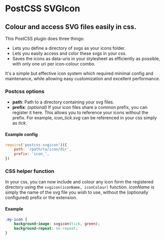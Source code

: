 # PostCSS SVGIcon

## Colour and access SVG files easily in css.

This PostCSS plugin does three things:

* Lets you define a directory of svgs as your icons folder.
* Lets you easily access and color these svgs in your css.
* Saves the icons as data-uris in your stylesheet as efficiently as possible, with only one uri per icon-colour combo.

It's a simple but effective icon system which required minimal config and maintenance, while allowing easy customization and excellent performance.

### Postcss options

* **path**: Path to a directory containing your svg files.
* **prefix**: *(optional)* If your icon files share a common prefix, you can register it here. This allows you to reference your icons without the prefix. For example, *icon_tick.svg* can be referenced in your css simply as *tick*.

#### Example config

```js
require('postcss-svgicon')({
    path: '/path/to/icon/dir',
    prefix: 'icon_',
})
```

### CSS helper function

In your css, you can now include and colour any icon form the registered directory using the ```svgicon(iconName, iconColour)``` function. *iconName* is simply the name of the svg file you wish to use, without the (optionally configured) prefix or the extension.

#### Example

```css
.my-icon {
	background-image: svgicon(tick, green);
	background-repeat: no-repeat;
}
```
